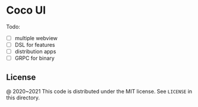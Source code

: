 # Coco UI

Todo:

 - [ ] multiple webview
 - [ ] DSL for features
 - [ ] distribution apps
 - [ ] GRPC for binary

License
---

@ 2020~2021 This code is distributed under the MIT license. See `LICENSE` in this directory.
